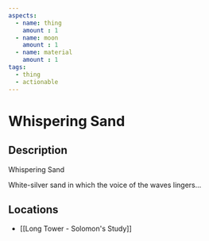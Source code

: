 ```yaml
---
aspects: 
  - name: thing
    amount : 1
  - name: moon
    amount : 1
  - name: material
    amount : 1
tags:
  - thing
  - actionable
---
```


# Whispering Sand

## Description
Whispering Sand

White-silver sand in which the voice of the waves lingers...
## Locations
- [[Long Tower - Solomon's Study]]